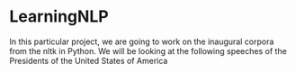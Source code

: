 # LearningNLP
In this particular project, we are going to work on the inaugural corpora from the nltk in Python. We will be looking at the following speeches of the Presidents of the United States of America
